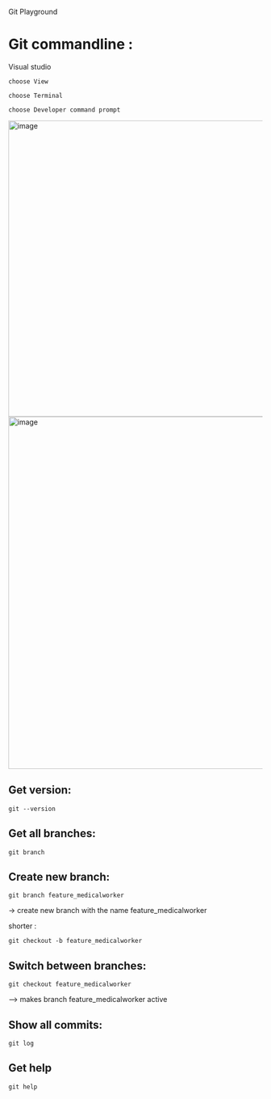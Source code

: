 Git Playground

# Git commandline :

Visual studio
```
choose View

choose Terminal

choose Developer command prompt
```

<img width="766" height="586" alt="image" src="https://github.com/user-attachments/assets/fc1ece0e-d234-4aba-97b3-c2be3b7f004e" />

<img width="810" height="697" alt="image" src="https://github.com/user-attachments/assets/70bd6a64-1c5b-447f-a84a-89bf278f5a7d" />



## Get version:
```
git --version
```

## Get all branches:
```
git branch
```

## Create new branch:
```
git branch feature_medicalworker
```

-> create new branch with the name feature_medicalworker

shorter :
```
git checkout -b feature_medicalworker
```

## Switch between branches:
```
git checkout feature_medicalworker
```

--> makes branch feature_medicalworker active

## Show all commits:
```
git log
```

## Get help
```
git help
```
